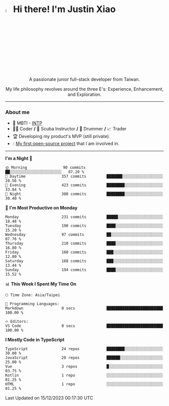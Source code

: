 # <img src="https://media.giphy.com/media/hvRJCLFzcasrR4ia7z/giphy.gif" width="5%">Hi there! I'm Justin Xiao
<p align="center">A passionate junior full-stack developer from Taiwan.  </p>
<p align="center">My life philosophy revolves around the three E's: Experience, Enhancement, and Exploration.</p>

---
### About me
- 👀 MBTI - [INTP](https://www.16personalities.com/intp-personality)
- 👨‍💻 Coder **/** 🤿 Scuba Instructor **/** 🥁 Drummer **/** 📈 Trader
- 🏆 Developing my product's MVP (still private).
- 💧 [My first open-source project](https://github.com/Game-as-a-Service/Game-Lobby-Web) that I am involved in.

---
<!--START_SECTION:waka-->
**I'm a Night 🦉** 

```text
🌞 Morning                90 commits          ██░░░░░░░░░░░░░░░░░░░░░░░   07.20 % 
🌆 Daytime                357 commits         ███████░░░░░░░░░░░░░░░░░░   28.56 % 
🌃 Evening                423 commits         ████████░░░░░░░░░░░░░░░░░   33.84 % 
🌙 Night                  380 commits         ████████░░░░░░░░░░░░░░░░░   30.40 % 
```
📅 **I'm Most Productive on Monday** 

```text
Monday                   231 commits         █████░░░░░░░░░░░░░░░░░░░░   18.48 % 
Tuesday                  190 commits         ████░░░░░░░░░░░░░░░░░░░░░   15.20 % 
Wednesday                97 commits          ██░░░░░░░░░░░░░░░░░░░░░░░   07.76 % 
Thursday                 210 commits         ████░░░░░░░░░░░░░░░░░░░░░   16.80 % 
Friday                   160 commits         ███░░░░░░░░░░░░░░░░░░░░░░   12.80 % 
Saturday                 168 commits         ███░░░░░░░░░░░░░░░░░░░░░░   13.44 % 
Sunday                   194 commits         ████░░░░░░░░░░░░░░░░░░░░░   15.52 % 
```


📊 **This Week I Spent My Time On** 

```text
🕑︎ Time Zone: Asia/Taipei

💬 Programming Languages: 
Markdown                 0 secs              █████████████████████████   100.00 % 

🔥 Editors: 
VS Code                  0 secs              █████████████████████████   100.00 % 
```

**I Mostly Code in TypeScript** 

```text
TypeScript               24 repos            ████████░░░░░░░░░░░░░░░░░   30.00 % 
JavaScript               20 repos            ██████░░░░░░░░░░░░░░░░░░░   25.00 % 
Vue                      3 repos             █░░░░░░░░░░░░░░░░░░░░░░░░   03.75 % 
Kotlin                   1 repo              ░░░░░░░░░░░░░░░░░░░░░░░░░   01.25 % 
HTML                     1 repo              ░░░░░░░░░░░░░░░░░░░░░░░░░   01.25 % 
```




 Last Updated on 15/12/2023 00:17:30 UTC
<!--END_SECTION:waka-->
